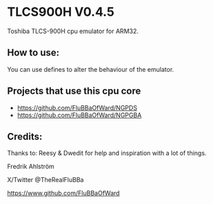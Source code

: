 # TLCS900H V0.4.5

Toshiba TLCS-900H cpu emulator for ARM32.

## How to use:

You can use defines to alter the behaviour of the emulator.

## Projects that use this cpu core

* https://github.com/FluBBaOfWard/NGPDS
* https://github.com/FluBBaOfWard/NGPGBA

## Credits:

Thanks to:
Reesy & Dwedit for help and inspiration with a lot of things.

Fredrik Ahlström

X/Twitter @TheRealFluBBa

https://www.github.com/FluBBaOfWard
